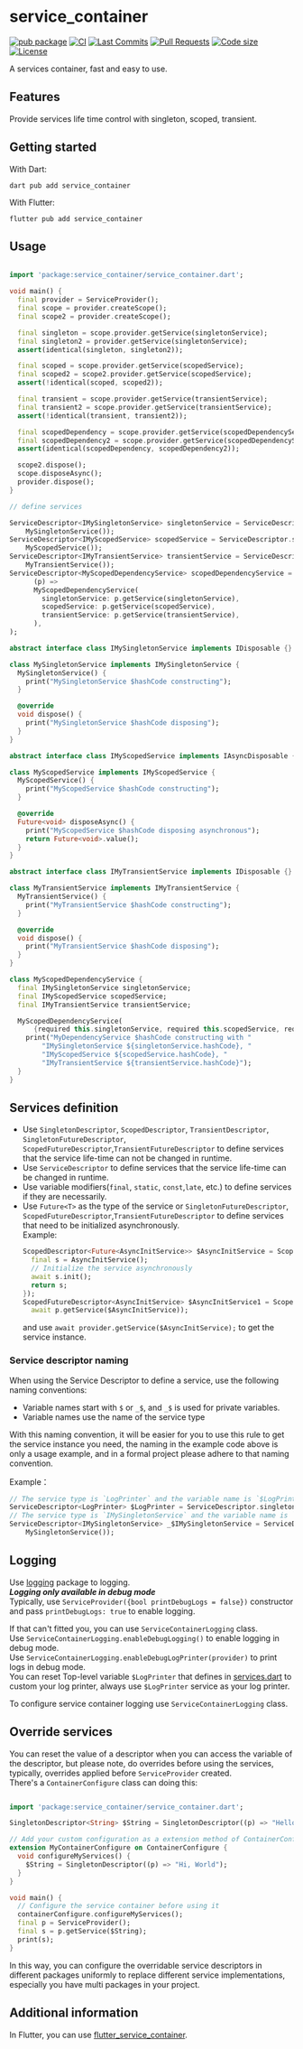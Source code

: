 <!-- 
This README describes the package. If you publish this package to pub.dev,
this README's contents appear on the landing page for your package.

For information about how to write a good package README, see the guide for
[writing package pages](https://dart.dev/tools/pub/writing-package-pages). 

For general information about developing packages, see the Dart guide for
[creating packages](https://dart.dev/guides/libraries/create-packages)
and the Flutter guide for
[developing packages and plugins](https://flutter.dev/to/develop-packages). 
-->

# service_container

[![pub package](https://img.shields.io/pub/v/service_container?logo=dart&logoColor=00b9fc)](https://pub.dev/packages/service_container)
[![CI](https://img.shields.io/github/actions/workflow/status/codelovercc/service_container/dart.yml?branch=main&logo=github-actions&logoColor=white)](https://github.com/codelovercc/service_container/actions)
[![Last Commits](https://img.shields.io/github/last-commit/codelovercc/service_container?logo=git&logoColor=white)](https://github.com/codelovercc/service_container/commits/main)
[![Pull Requests](https://img.shields.io/github/issues-pr/codelovercc/service_container?logo=github&logoColor=white)](https://github.com/codelovercc/service_container/pulls)
[![Code size](https://img.shields.io/github/languages/code-size/codelovercc/service_container?logo=github&logoColor=white)](https://github.com/codelovercc/service_container)
[![License](https://img.shields.io/github/license/codelovercc/service_container?logo=open-source-initiative&logoColor=green)](https://github.com/codelovercc/service_container/blob/main/LICENSE)

A services container, fast and easy to use.

## Features

Provide services life time control with singleton, scoped, transient.

## Getting started

With Dart:

```shell
dart pub add service_container
```

With Flutter:

```shell
flutter pub add service_container
```

## Usage

```dart

import 'package:service_container/service_container.dart';

void main() {
  final provider = ServiceProvider();
  final scope = provider.createScope();
  final scope2 = provider.createScope();

  final singleton = scope.provider.getService(singletonService);
  final singleton2 = provider.getService(singletonService);
  assert(identical(singleton, singleton2));

  final scoped = scope.provider.getService(scopedService);
  final scoped2 = scope2.provider.getService(scopedService);
  assert(!identical(scoped, scoped2));

  final transient = scope.provider.getService(transientService);
  final transient2 = scope.provider.getService(transientService);
  assert(!identical(transient, transient2));

  final scopedDependency = scope.provider.getService(scopedDependencyService);
  final scopedDependency2 = scope.provider.getService(scopedDependencyService);
  assert(identical(scopedDependency, scopedDependency2));

  scope2.dispose();
  scope.disposeAsync();
  provider.dispose();
}

// define services

ServiceDescriptor<IMySingletonService> singletonService = ServiceDescriptor.singleton((p) =>
    MySingletonService());
ServiceDescriptor<IMyScopedService> scopedService = ServiceDescriptor.scoped((p) =>
    MyScopedService());
ServiceDescriptor<IMyTransientService> transientService = ServiceDescriptor.transient((p) =>
    MyTransientService());
ServiceDescriptor<MyScopedDependencyService> scopedDependencyService = ServiceDescriptor.scoped(
      (p) =>
      MyScopedDependencyService(
        singletonService: p.getService(singletonService),
        scopedService: p.getService(scopedService),
        transientService: p.getService(transientService),
      ),
);

abstract interface class IMySingletonService implements IDisposable {}

class MySingletonService implements IMySingletonService {
  MySingletonService() {
    print("MySingletonService $hashCode constructing");
  }

  @override
  void dispose() {
    print("MySingletonService $hashCode disposing");
  }
}

abstract interface class IMyScopedService implements IAsyncDisposable {}

class MyScopedService implements IMyScopedService {
  MyScopedService() {
    print("MyScopedService $hashCode constructing");
  }

  @override
  Future<void> disposeAsync() {
    print("MyScopedService $hashCode disposing asynchronous");
    return Future<void>.value();
  }
}

abstract interface class IMyTransientService implements IDisposable {}

class MyTransientService implements IMyTransientService {
  MyTransientService() {
    print("MyTransientService $hashCode constructing");
  }

  @override
  void dispose() {
    print("MyTransientService $hashCode disposing");
  }
}

class MyScopedDependencyService {
  final IMySingletonService singletonService;
  final IMyScopedService scopedService;
  final IMyTransientService transientService;

  MyScopedDependencyService(
      {required this.singletonService, required this.scopedService, required this.transientService}) {
    print("MyDependencyService $hashCode constructing with "
        "IMySingletonService ${singletonService.hashCode}, "
        "IMyScopedService ${scopedService.hashCode}, "
        "IMyTransientService ${transientService.hashCode}");
  }
}

```

## Services definition

- Use `SingletonDescriptor`, `ScopedDescriptor`, `TransientDescriptor`, `SingletonFutureDescriptor`,
  `ScopedFutureDescriptor`,`TransientFutureDescriptor` to define services that the
  service life-time can not be changed in runtime.
- Use `ServiceDescriptor` to define services that the service life-time can be changed in runtime.
- Use variable modifiers(`final`, `static`, `const`,`late`, etc.) to define services if they are
  necessarily.
- Use `Future<T>` as the type of the service or `SingletonFutureDescriptor`,
  `ScopedFutureDescriptor`,`TransientFutureDescriptor` to define services that need to be
  initialized asynchronously.  
  Example:
  ```dart
  ScopedDescriptor<Future<AsyncInitService>> $AsyncInitService = ScopedDescriptor((p) async {
    final s = AsyncInitService();
    // Initialize the service asynchronously
    await s.init();
    return s;
  });
  ScopedFutureDescriptor<AsyncInitService> $AsyncInitService1 = ScopedFutureDescriptor((p) async =>
    await p.getService($AsyncInitService));
  ```
  and use `await provider.getService($AsyncInitService);` to get the service instance.

### Service descriptor naming

When using the Service Descriptor to define a service, use the following naming conventions:

- Variable names start with `$` or `_$`, and `_$` is used for private variables.
- Variable names use the name of the service type

With this naming convention, it will be easier for you to use this rule to get the service instance
you need, the naming in the example code above is only a usage example, and in a formal project
please adhere to that naming convention.

Example：

```dart
// The service type is `LogPrinter` and the variable name is `$LogPrinter`.
ServiceDescriptor<LogPrinter> $LogPrinter = ServiceDescriptor.singleton((p) => ConsoleLogPrinter());
// The service type is `IMySingletonService` and the variable name is `_$IMySingletonService`, it's private.
ServiceDescriptor<IMySingletonService> _$IMySingletonService = ServiceDescriptor.singleton((p) =>
    MySingletonService());
```

## Logging

Use [logging](https://pub.dev/packages/logging) package to logging.  
***Logging only available in debug mode***  
Typically, use `ServiceProvider({bool printDebugLogs = false})` constructor and pass
`printDebugLogs: true` to enable logging.

If that can't fitted you, you can use `ServiceContainerLogging` class.  
Use `ServiceContainerLogging.enableDebugLogging()` to enable logging in debug mode.  
Use `ServiceContainerLogging.enableDebugLogPrinter(provider)` to print logs in debug mode.  
You can reset Top-level variable `$LogPrinter` that defines
in [services.dart](lib/src/services.dart) to custom your log printer,
always use `$LogPrinter` service as your log printer.

To configure service container logging use `ServiceContainerLogging` class.

## Override services

You can reset the value of a descriptor when you can access the variable of the
descriptor,
but please note, do overrides before using the services, typically, overrides applied before
`ServiceProvider` created.  
There's a `ContainerConfigure` class can doing this:

```dart

import 'package:service_container/service_container.dart';

SingletonDescriptor<String> $String = SingletonDescriptor((p) => "Hello World");

// Add your custom configuration as a extension method of ContainerConfigure
extension MyContainerConfigure on ContainerConfigure {
  void configureMyServices() {
    $String = SingletonDescriptor((p) => "Hi, World");
  }
}

void main() {
  // Configure the service container before using it
  containerConfigure.configureMyServices();
  final p = ServiceProvider();
  final s = p.getService($String);
  print(s);
}

```

In this way, you can configure the overridable service descriptors in different packages uniformly
to replace different service implementations, especially you have multi packages in your project.

## Additional information

In Flutter, you can
use [flutter_service_container](https://pub.dev/packages/flutter_service_container).
